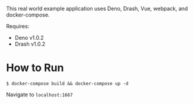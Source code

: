This real world example application uses Deno, Drash, Vue, webpack, and docker-compose.

Requires:
* Deno v1.0.2
* Drash v1.0.2

# How to Run

```
$ docker-compose build && docker-compose up -d
```

Navigate to `localhost:1667`
